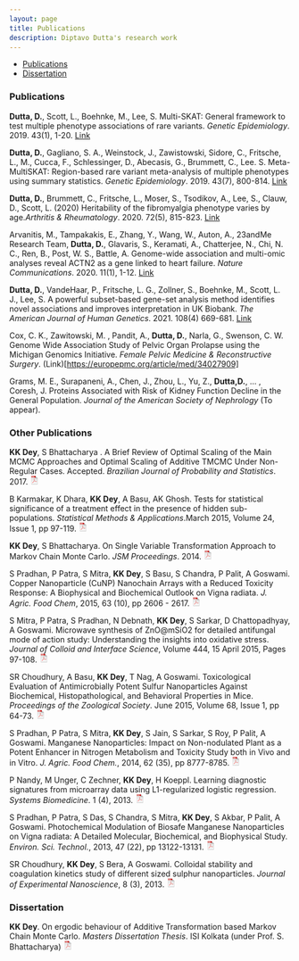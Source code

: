 ```yaml
---
layout: page
title: Publications
description: Diptavo Dutta's research work
---
```


<div class="navbar">
    <div class="navbar-inner">
        <ul class="nav">
            <li><a href="#articles">Publications</a></li>
            <li><a href="#dissertation">Dissertation</a></li>
        </ul>
    </div>
</div>


### <a name="articles"></a> Publications

**Dutta, D.**, Scott, L., Boehnke, M., Lee, S. Multi-SKAT: General framework to test multiple phenotype associations of rare variants.  *Genetic Epidemiology*. 2019. 43(1), 1-20. [Link](https://pubmed.ncbi.nlm.nih.gov/30298564/])

**Dutta, D.**, Gagliano, S. A., Weinstock, J., Zawistowski, Sidore, C., Fritsche, L., M., Cucca, F., Schlessinger, D., Abecasis, G., Brummett, C.,  Lee. S. Meta-MultiSKAT: Region-based rare variant meta-analysis of multiple phenotypes using summary statistics. *Genetic Epidemiology*. 2019. 43(7), 800-814. [Link](https://www.ncbi.nlm.nih.gov/pmc/articles/PMC7006736/)

**Dutta, D.**, Brummett, C., Fritsche, L., Moser, S., Tsodikov, A., Lee, S., Clauw, D., Scott, L. (2020) Heritability of the fibromyalgia phenotype varies by age.*Arthritis & Rheumatology*. 2020. 72(5), 815-823. [Link](https://onlinelibrary.wiley.com/doi/abs/10.1002/art.41171)

 Arvanitis, M., Tampakakis, E., Zhang, Y., Wang, W., Auton, A., 23andMe Research Team, **Dutta, D.**, Glavaris, S., Keramati, A., Chatterjee, N., Chi, N. C., Ren, B., Post, W. S., Battle, A. Genome-wide association and multi-omic analyses reveal ACTN2 as a gene linked to heart failure. *Nature Communications*. 2020. 11(1), 1-12. [Link](https://www.nature.com/articles/s41467-020-14843-7)
 
 **Dutta, D.**, VandeHaar, P., Fritsche, L. G., Zollner, S., Boehnke, M., Scott, L. J., Lee, S. A powerful subset-based gene-set analysis method identifies novel associations and improves interpretation in UK Biobank. *The American Journal of Human Genetics*. 2021. 108(4) 669-681. [Link](https://www.sciencedirect.com/science/article/abs/pii/S0002929721000586)
 
 Cox, C. K., Zawitowski, M. , Pandit, A., **Dutta, D.**, Narla, G., Swenson, C. W. Genome Wide Association Study of Pelvic Organ Prolapse using the Michigan Genomics Initiative. *Female Pelvic Medicine & Reconstructive Surgery*. (Link)[https://europepmc.org/article/med/34027909] 
 
Grams, M. E., Surapaneni, A., Chen, J., Zhou, L., Yu, Z., **Dutta,D.**, ... , Coresh, J. Proteins Associated with Risk of Kidney Function Decline in the General Population. *Journal of the American Society of Nephrology* (To appear).

### <a name="articles"></a> Other Publications

**KK Dey**, S Bhattacharya . A Brief Review of Optimal Scaling of the Main MCMC Approaches and Optimal Scaling of Additive TMCMC Under Non-Regular Cases. Accepted. *Brazilian Journal of Probability and Statistics*. 2017. [![pdf](icons16/pdf-icon.png)](http://imstat.org/bjps/papers/BJPS386.pdf)


B Karmakar, K Dhara, **KK Dey**, A Basu, AK Ghosh. Tests for statistical significance of a treatment effect in the presence of hidden sub-populations. *Statistical Methods & Applications*.March 2015, Volume 24, Issue 1, pp 97-119. [![pdf](icons16/pdf-icon.png)](https://link.springer.com/article/10.1007/s10260-014-0271-x)

**KK Dey**, S Bhattacharya. On Single Variable Transformation Approach to Markov Chain Monte Carlo. *JSM Proceedings*. 2014.  [![pdf](icons16/pdf-icon.png)](http://arxiv.org/abs/1408.6667)



S Pradhan, P Patra, S Mitra, **KK Dey**, S Basu, S Chandra, P Palit, A Goswami. Copper Nanoparticle (CuNP) Nanochain Arrays with a Reduced Toxicity Response: A Biophysical and Biochemical Outlook on Vigna radiata. *J. Agric. Food Chem*, 2015, 63 (10), pp 2606 - 2617.  [![pdf](icons16/pdf-icon.png)](http://pubs.acs.org/doi/pdf/10.1021/jf504614w)

S Mitra, P Patra, S Pradhan, N Debnath, **KK Dey**, S Sarkar, D Chattopadhyay, A Goswami. Microwave synthesis of ZnO@mSiO2 for detailed antifungal mode of action study: Understanding the insights into oxidative stress. *Journal of Colloid and Interface Science*, Volume 444, 15 April 2015, Pages 97-108.  [![pdf](icons16/pdf-icon.png)](http://ac.els-cdn.com/S0021979714009941/1-s2.0-S0021979714009941-main.pdf?_tid=7076354e-51da-11e5-bc29-00000aacb35d&acdnat=1441243613_b2b01e8384300b45885705aee00aa81f)

SR Choudhury, A Basu, **KK Dey**, T Nag, A Goswami. Toxicological Evaluation of Antimicrobially Potent Sulfur Nanoparticles Against Biochemical, Histopathological, and Behavioral Properties in Mice. *Proceedings of the Zoological Society*. June 2015, Volume 68, Issue 1, pp 64-73. [![pdf](icons16/pdf-icon.png)](https://link.springer.com/article/10.1007/s12595-014-0098-3)


S Pradhan, P Patra, S Mitra, **KK Dey**, S Jain, S Sarkar, S Roy, P Palit, A Goswami. Manganese Nanoparticles: Impact on Non-nodulated Plant as a Potent Enhancer in Nitrogen Metabolism and Toxicity Study both in Vivo and in Vitro. *J. Agric. Food Chem.*, 2014, 62 (35), pp 8777-8785.  [![pdf](icons16/pdf-icon.png)](http://pubs.acs.org/doi/ipdf/10.1021/jf502716c)


P Nandy, M Unger, C Zechner, **KK Dey**, H Koeppl. Learning diagnostic signatures from microarray data using L1-regularized logistic regression. *Systems Biomedicine*. 1 (4), 2013. [![pdf](icons16/pdf-icon.png)](http://www.tandfonline.com/doi/pdf/10.4161/sysb.25271)

S Pradhan, P Patra, S Das, S Chandra, S Mitra, **KK Dey**, S Akbar, P Palit, A Goswami. Photochemical Modulation of Biosafe Manganese Nanoparticles on Vigna radiata: A Detailed Molecular, Biochemical, and Biophysical Study.  *Environ. Sci. Technol.*, 2013, 47 (22), pp 13122-13131. [![pdf](icons16/pdf-icon.png)](http://pubs.acs.org/doi/pdf/10.1021/es402659t)

SR Choudhury, **KK Dey**, S Bera, A Goswami. Colloidal stability and coagulation kinetics study of different sized sulphur nanoparticles. *Journal of Experimental Nanoscience*, 8 (3), 2013. [![pdf](icons16/pdf-icon.png)](http://www.tandfonline.com/doi/abs/10.1080/17458080.2012.667161#.Veeki9NViko)

### <a name="dissertation"></a> Dissertation


**KK Dey**. On ergodic behaviour of Additive Transformation based Markov Chain Monte Carlo. *Masters Dissertation Thesis*. ISI Kolkata (under Prof. S. Bhattacharya) [![pdf](icons16/pdf-icon.png)](thesis.pdf)








